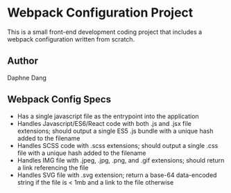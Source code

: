 # Webpack Configuration Project

This is a small front-end development coding project that includes a webpack configuration written from scratch.

## Author

Daphne Dang

## Webpack Config Specs

- Has a single javascript file as the entrypoint into the application
- Handles Javascript/ES6/React code with both .js and .jsx file extensions; should output a single ES5 .js bundle with a unique hash added to the filename
- Handles SCSS code with .scss extensions; should output a single .css file with a unique hash added to the filename
- Handles IMG file with .jpeg, .jpg, .png, and .gif extensions; should return a link referencing the file
- Handles SVG file with .svg extension; return a base-64 data-encoded string if the file is < 1mb and a link to the file otherwise